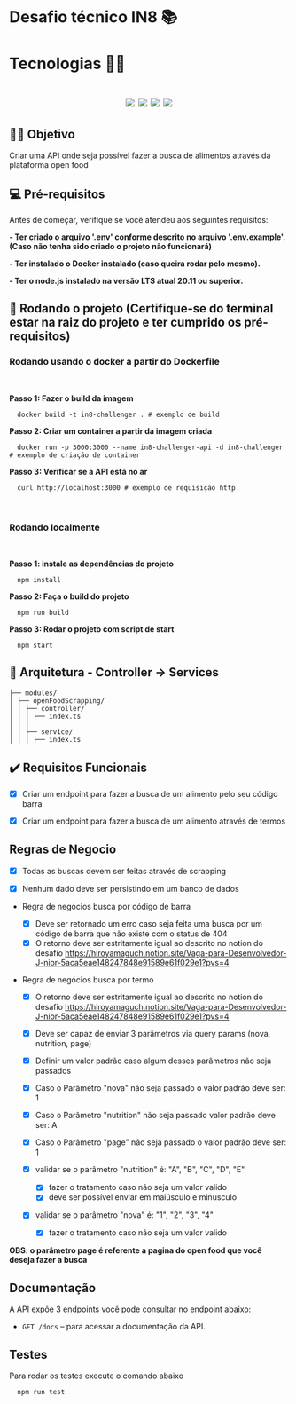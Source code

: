 # Desafio técnico IN8 📚

<h1>
  Tecnologias 👨‍💻
  </br>
  </br>
  <div align="center">
    <img src="https://img.shields.io/badge/typescript-%23007ACC.svg?style=for-the-badge&logo=typescript&logoColor=white" />
    <img src="https://img.shields.io/badge/express.js-%23404d59.svg?style=for-the-badge&logo=express&logoColor=%2361DAFB" />
    <img src="https://img.shields.io/badge/Puppeteer-40B5A4?style=for-the-badge&logo=Puppeteer&logoColor=white" />
    <img src="https://img.shields.io/badge/-Swagger-%23Clojure?style=for-the-badge&logo=swagger&logoColor=white" />
  </div>
</h1>

## 🖖🏼 Objetivo

Criar uma API onde seja possível fazer a busca de alimentos através da plataforma open food

## 💻 Pré-requisitos

Antes de começar, verifique se você atendeu aos seguintes requisitos:

**- Ter criado o arquivo '.env' conforme descrito no arquivo '.env.example'. (Caso não tenha sido criado o projeto não funcionará)**

**- Ter instalado o Docker instalado (caso queira rodar pelo mesmo).**

**- Ter o node.js instalado na versão LTS atual 20.11 ou superior.**

## 🚀 Rodando o projeto (Certifique-se do terminal estar na raiz do projeto e ter cumprido os pré-requisitos)

### Rodando usando o docker a partir do Dockerfile

</hr>
</br>

**Passo 1: Fazer o build da imagem**

```shell
  docker build -t in8-challenger . # exemplo de build
```

**Passo 2: Criar um container a partir da imagem criada**

```shell
  docker run -p 3000:3000 --name in8-challenger-api -d in8-challenger # exemplo de criação de container
```

**Passo 3: Verificar se a API está no ar**

```shell
  curl http://localhost:3000 # exemplo de requisição http
```

</br>

### Rodando localmente

</hr>
</br>

**Passo 1: instale as dependências do projeto**

```shell
  npm install
```

**Passo 2: Faça o build do projeto**

```shell
  npm run build
```

**Passo 3: Rodar o projeto com script de start**

```shell
  npm start
```

## 📂 Arquitetura - Controller -> Services

```
├── modules/
│ ├── openFoodScrapping/
│ │ ├── controller/
│ │ │ ├── index.ts
│ │ │
│ │ ├── service/
│ │ │ ├── index.ts

```

## ✔️ Requisitos Funcionais

- [x] Criar um endpoint para fazer a busca de um alimento pelo seu código barra

- [x] Criar um endpoint para fazer a busca de um alimento através de termos

## Regras de Negocio

- [x] Todas as buscas devem ser feitas através de scrapping

- [x] Nenhum dado deve ser persistindo em um banco de dados

- Regra de negócios busca por código de barra

  - [x] Deve ser retornado um erro caso seja feita uma busca por um código de barra que não existe com o status de 404
  - [x] O retorno deve ser estritamente igual ao descrito no notion do desafio https://hiroyamaguch.notion.site/Vaga-para-Desenvolvedor-J-nior-5aca5eae148247848e91589e61f029e1?pvs=4

- Regra de negócios busca por termo

  - [x] O retorno deve ser estritamente igual ao descrito no notion do desafio https://hiroyamaguch.notion.site/Vaga-para-Desenvolvedor-J-nior-5aca5eae148247848e91589e61f029e1?pvs=4
  - [x] Deve ser capaz de enviar 3 parâmetros via query params (nova, nutrition, page)
  - [x] Definir um valor padrão caso algum desses parâmetros não seja passados
  - [x] Caso o Parâmetro "nova" não seja passado o valor padrão deve ser: 1
  - [x] Caso o Parâmetro "nutrition" não seja passado valor padrão deve ser: A
  - [x] Caso o Parâmetro "page" não seja passado o valor padrão deve ser: 1

  - [x] validar se o parâmetro "nutrition" é: "A", "B", "C", "D", "E"

    - [x] fazer o tratamento caso não seja um valor valido
    - [x] deve ser possível enviar em maiúsculo e minusculo

  - [x] validar se o parâmetro "nova" é: "1", "2", "3", "4"
    - [x] fazer o tratamento caso não seja um valor valido

<strong>OBS: o parâmetro page é referente a pagina do open food que você deseja fazer a busca</strong>

## Documentação

A API expõe 3 endpoints você pode consultar no endpoint abaixo:

- `GET /docs` – para acessar a documentação da API.

## Testes

Para rodar os testes execute o comando abaixo

```shell
  npm run test
```
